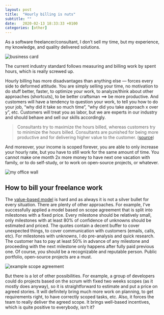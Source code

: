 ```yaml
---
layout: post
title:  "Hourly billing is nuts"
subtitle: ""
date:   2020-02-13 18:33:33 +0100
categories: [other]
---
```


As a software freelancer/consultant, I don’t sell my time, but my experience, my knowledge, and quality delivered solutions.

![business card](https://miro.medium.com/max/1440/1*CHlys9fWs_pbuBmOvGPdRw.png)

The current industry standard follows measuring and billing work by spent hours, which is really screwed up.

Hourly billing has more disadvantages than anything else — forces every side to deformed attitude. You are simply selling your time, no motivation to do stuff better, faster, to optimize your work, to analyze/think about other approaches (shortcuts), to be better craftsman ==> be more productive.
And customers will have a tendency to question your work, to tell you how to do your job, “why did it take so much time”, “why did you take approach x over y”, etc.
Customers will treat you as labor, but we are experts in our industry and should behave and sell our skills accordingly.

> Consultants try to maximize the hours billed, whereas customers try to minimize the hours billed. Consultants are punished for being more productive and for delivering higher value to the customer. ([source](https://www.embeddeduse.com/2019/06/26/lessons-from-six-years-as-a-solo-consultant/))

And moreover, your income is scoped forever, you are able to only increase your hourly rate, but you have to still work for the same amount of time. You cannot make one month 2x more money to have next one vacation with family, or to do self-study, or to work on open-source projects, or whatever.

![my office wall](https://miro.medium.com/max/8048/1*plGcNxP6PHJIz1Z2x1axuQ.png)

## How to bill your freelance work

The [value-based model](https://www.amazon.com/Value-Based-Fees-Charge-Youre-Worth/dp/0470275847) is hard and as always it is not a silver bullet for every situation. There are plenty of other approaches.
For example, I’ve successfully applied a model based on scope agreement that is split into milestones with a fixed price. Every milestone should be relatively small, only milestones with at least 80% of confidence of unknowns should be estimated and priced. The quotes contain a decent buffer to cover unexpected things, to cover communication with customers (emails, calls, etc).
For milestones with unknowns, I do pre-analysis and quick research.
The customer has to pay at least 50% in advance of any milestone and proceeding with the next milestone only happens after fully paid previous one.
Of course, you should be a recognizable and reputable person. Public portfolio, open-source projects are a must.

![example scope agreement](https://miro.medium.com/max/5068/1*4oGfq0xdXf_Jk3wuknsECg.png)

But there is a lot of other possibilities. For example, a group of developers could do projects based on the scrum with fixed two weeks scopes (as it mostly does anyway), so it is straightforward to estimate and put a price on agreed stories.
It will definitely bring much more work on planning, to get requirements right, to have correctly scoped tasks, etc. Also, it forces the team to really deliver the agreed scope.
It brings well-based incentives, which is quite positive to everybody, isn’t it?
